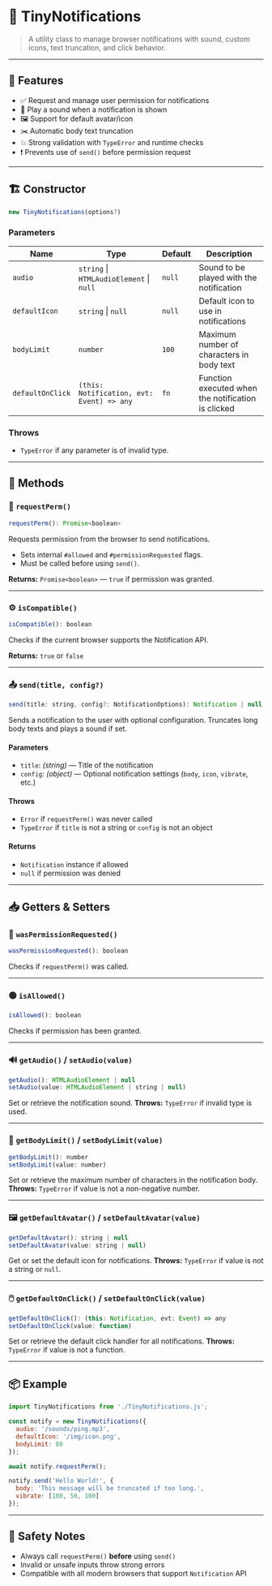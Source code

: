 # 📣 TinyNotifications

> A utility class to manage browser notifications with sound, custom icons, text truncation, and click behavior.

---

## 🚀 Features

* ✅ Request and manage user permission for notifications
* 🔔 Play a sound when a notification is shown
* 🖼️ Support for default avatar/icon
* ✂️ Automatic body text truncation
* 💥 Strong validation with `TypeError` and runtime checks
* ❗ Prevents use of `send()` before permission request

---

## 🏗️ Constructor

```js
new TinyNotifications(options?)
```

### Parameters

| Name             | Type                                      | Default | Description                                        |
| ---------------- | ----------------------------------------- | ------- | -------------------------------------------------- |
| `audio`          | `string` \| `HTMLAudioElement` \| `null`  | `null`  | Sound to be played with the notification           |
| `defaultIcon`    | `string` \| `null`                        | `null`  | Default icon to use in notifications               |
| `bodyLimit`      | `number`                                  | `100`   | Maximum number of characters in body text          |
| `defaultOnClick` | `(this: Notification, evt: Event) => any` | `fn`    | Function executed when the notification is clicked |

### Throws

* `TypeError` if any parameter is of invalid type.

---

## 🧠 Methods

### 🔐 `requestPerm()`

```js
requestPerm(): Promise<boolean>
```

Requests permission from the browser to send notifications.

* Sets internal `#allowed` and `#permissionRequested` flags.
* Must be called before using `send()`.

**Returns:** `Promise<boolean>` — `true` if permission was granted.

---

### ⚙️ `isCompatible()`

```js
isCompatible(): boolean
```

Checks if the current browser supports the Notification API.

**Returns:** `true` or `false`

---

### 📤 `send(title, config?)`

```js
send(title: string, config?: NotificationOptions): Notification | null
```

Sends a notification to the user with optional configuration.
Truncates long body texts and plays a sound if set.

#### Parameters

* `title`: *(string)* — Title of the notification
* `config`: *(object)* — Optional notification settings (`body`, `icon`, `vibrate`, etc.)

#### Throws

* `Error` if `requestPerm()` was never called
* `TypeError` if `title` is not a string or `config` is not an object

#### Returns

* `Notification` instance if allowed
* `null` if permission was denied

---

## 📥 Getters & Setters

### 📌 `wasPermissionRequested()`

```js
wasPermissionRequested(): boolean
```

Checks if `requestPerm()` was called.

---

### 🟢 `isAllowed()`

```js
isAllowed(): boolean
```

Checks if permission has been granted.

---

### 🔊 `getAudio()` / `setAudio(value)`

```js
getAudio(): HTMLAudioElement | null
setAudio(value: HTMLAudioElement | string | null)
```

Set or retrieve the notification sound.
**Throws:** `TypeError` if invalid type is used.

---

### 📏 `getBodyLimit()` / `setBodyLimit(value)`

```js
getBodyLimit(): number
setBodyLimit(value: number)
```

Set or retrieve the maximum number of characters in the notification body.
**Throws:** `TypeError` if value is not a non-negative number.

---

### 🖼️ `getDefaultAvatar()` / `setDefaultAvatar(value)`

```js
getDefaultAvatar(): string | null
setDefaultAvatar(value: string | null)
```

Get or set the default icon for notifications.
**Throws:** `TypeError` if value is not a string or `null`.

---

### 🖱️ `getDefaultOnClick()` / `setDefaultOnClick(value)`

```js
getDefaultOnClick(): (this: Notification, evt: Event) => any
setDefaultOnClick(value: function)
```

Set or retrieve the default click handler for all notifications.
**Throws:** `TypeError` if value is not a function.

---

## 📦 Example

```js
import TinyNotifications from './TinyNotifications.js';

const notify = new TinyNotifications({
  audio: '/sounds/ping.mp3',
  defaultIcon: '/img/icon.png',
  bodyLimit: 80
});

await notify.requestPerm();

notify.send('Hello World!', {
  body: 'This message will be truncated if too long.',
  vibrate: [100, 50, 100]
});
```

---

## 🧪 Safety Notes

* Always call `requestPerm()` **before** using `send()`
* Invalid or unsafe inputs throw strong errors
* Compatible with all modern browsers that support `Notification` API
